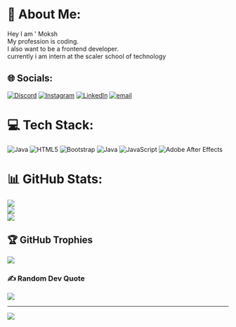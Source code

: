  # 💫 About Me:
Hey I am ' Moksh <br>My profession is coding.<br>I also want to be a frontend developer.<br>currently i am intern at the scaler school of technology 


## 🌐 Socials:
[![Discord](https://img.shields.io/badge/Discord-%237289DA.svg?logo=discord&logoColor=white)](https://discord.gg/ ) [![Instagram](https://img.shields.io/badge/Instagram-%23E4405F.svg?logo=Instagram&logoColor=white)](https://instagram.com/ ) [![LinkedIn](https://img.shields.io/badge/LinkedIn-%230077B5.svg?logo=linkedin&logoColor=white)](https://linkedin.com/in/www.linkedin.com/in/moxh-sharma-abb13536a) [![email](https://img.shields.io/badge/Email-D14836?logo=gmail&logoColor=white)](mailto:moxhsharma878@gmail.com) 

# 💻 Tech Stack:
![Java](https://img.shields.io/badge/java-%23ED8B00.svg?style=for-the-badge&logo=openjdk&logoColor=white) ![HTML5](https://img.shields.io/badge/html5-%23E34F26.svg?style=for-the-badge&logo=html5&logoColor=white) ![Bootstrap](https://img.shields.io/badge/bootstrap-%238511FA.svg?style=for-the-badge&logo=bootstrap&logoColor=white) ![Java](https://img.shields.io/badge/java-%23ED8B00.svg?style=for-the-badge&logo=openjdk&logoColor=white) ![JavaScript](https://img.shields.io/badge/javascript-%23323330.svg?style=for-the-badge&logo=javascript&logoColor=%23F7DF1E) ![Adobe After Effects](https://img.shields.io/badge/Adobe%20After%20Effects-9999FF.svg?style=for-the-badge&logo=Adobe%20After%20Effects&logoColor=white)
# 📊 GitHub Stats:
![](https://github-readme-stats.vercel.app/api?username=Moksh456&theme=dark&hide_border=false&include_all_commits=false&count_private=false)<br/>
![](https://nirzak-streak-stats.vercel.app/?user=Moksh456&theme=dark&hide_border=false)<br/>
![](https://github-readme-stats.vercel.app/api/top-langs/?username=Moksh456&theme=dark&hide_border=false&include_all_commits=false&count_private=false&layout=compact)

## 🏆 GitHub Trophies
![](https://github-profile-trophy.vercel.app/?username=Moksh456&theme=radical&no-frame=false&no-bg=true&margin-w=4)

### ✍️ Random Dev Quote
![](https://quotes-github-readme.vercel.app/api?type=horizontal&theme=radical)

---
[![](https://visitcount.itsvg.in/api?id=Moksh456&icon=0&color=0)](https://visitcount.itsvg.in)

<!-- Proudly created with GPRM ( https://gprm.itsvg.in ) -->
